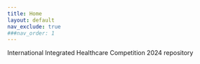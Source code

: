 ```yaml
---
title: Home
layout: default
nav_exclude: true
###nav_order: 1
---
```

International Integrated Healthcare Competition 2024 repository
